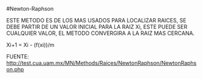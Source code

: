 #Newton-Raphson

ESTE METODO ES DE LOS MAS USADOS PARA LOCALIZAR RAICES, SE DEBE PARTIR DE UN VALOR INICIAL PARA LA RAIZ Xi, ESTE PUEDE SER CUALQUIER VALOR, EL METODO CONVERGIRA A LA RAIZ MAS CERCANA.

Xi+1 = Xi - (f(xi))/m

FUENTE: http://test.cua.uam.mx/MN/Methods/Raices/NewtonRaphson/NewtonRaphson.php
